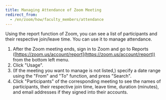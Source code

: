```yaml
---
title: Managing Attendance of Zoom Meeting
redirect_from:
  - /en/zoom/how/faculty_members/attendance
---
```


Using the report function of Zoom, you can see a list of participants and their respective join/leave time. You can use it to manage attendance. 
1. After the Zoom meeting ends, sign in to Zoom and go to Reports ([https://zoom.us/account/report](https://zoom.us/account/report)) from the bottom left menu.
2. Click "Usage".
3. (If the meeting you want to manage is not listed,)  specify a date range using the "From" and "To" function, and press "Search".
4. Click "Participants" of the corresponding meeting to see the names of participants, their respective join time, leave time, duration (minutes), and email addresses if they signed into their accounts.


